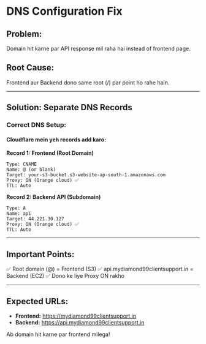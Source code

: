 # DNS Configuration Fix

## Problem:
Domain hit karne par API response mil raha hai instead of frontend page.

## Root Cause:
Frontend aur Backend dono same root (/) par point ho rahe hain.

---

## Solution: Separate DNS Records

### Correct DNS Setup:

#### Cloudflare mein yeh records add karo:

**Record 1: Frontend (Root Domain)**
```
Type: CNAME
Name: @ (or blank)
Target: your-s3-bucket.s3-website-ap-south-1.amazonaws.com
Proxy: ON (Orange cloud) ✅
TTL: Auto
```

**Record 2: Backend API (Subdomain)**
```
Type: A
Name: api
Target: 44.221.30.127
Proxy: ON (Orange cloud) ✅
TTL: Auto
```

---

## Important Points:

✅ Root domain (@) = Frontend (S3)
✅ api.mydiamond99clientsupport.in = Backend (EC2)
✅ Dono ke liye Proxy ON rakho

---

## Expected URLs:

- **Frontend:** https://mydiamond99clientsupport.in
- **Backend:** https://api.mydiamond99clientsupport.in

Ab domain hit karne par frontend milega!
